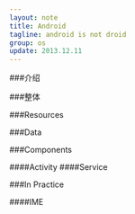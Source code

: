 ```yaml
---
layout: note
title: Android 
tagline: android is not droid
group: os
update: 2013.12.11
---
```


###介绍


###整体


###Resources

###Data

###Components

####Activity
####Service


###In Practice

####IME